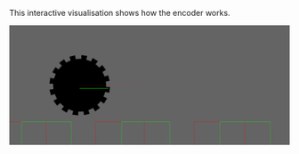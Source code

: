 This interactive visualisation shows how the encoder works.

![Encoder visualisation](Encoder-visualisation.png)
